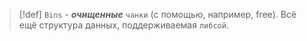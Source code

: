 
> [!def] 
> `Bins` - ***очищенные*** `чанки` (с помощью, например, free). Всё ещё структура данных, поддерживаемая `либсой`.


